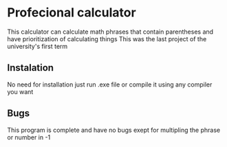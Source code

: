 # Profecional calculator
This calculator can calculate math phrases that contain parentheses and have prioritization of calculating things
This was the last project of the university's first term

## Instalation
No need for installation just run .exe file or compile it using any compiler you want

## Bugs
This program is complete and have no bugs exept for multipling the phrase or number in -1
